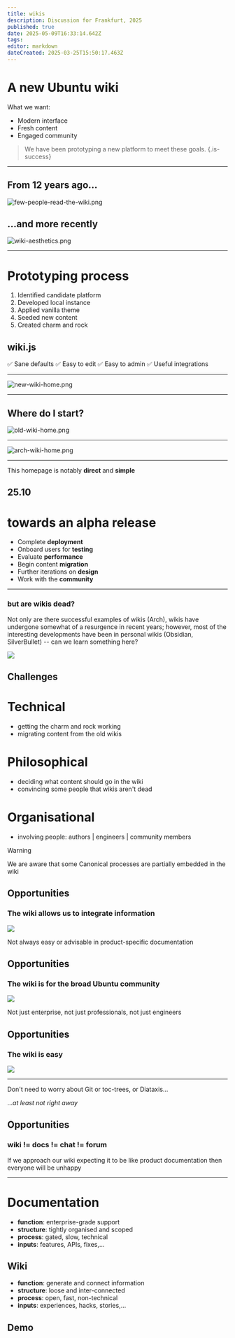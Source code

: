 ```yaml
---
title: wikis
description: Discussion for Frankfurt, 2025
published: true
date: 2025-05-09T16:33:14.642Z
tags: 
editor: markdown
dateCreated: 2025-03-25T15:50:17.463Z
---
```


# A new Ubuntu wiki

What we want:

* Modern interface
* Fresh content
* Engaged community

> We have been prototyping a new platform to meet these goals.
{.is-success}

---

## From 12 years ago...

![few-people-read-the-wiki.png](/few-people-read-the-wiki.png)

## ...and more recently

![wiki-aesthetics.png](/wiki-aesthetics.png)

---

# Prototyping process

1. Identified candidate platform
2. Developed local instance
3. Applied vanilla theme
4. Seeded new content
5. Created charm and rock

wiki.js
---

✅ Sane defaults
✅ Easy to edit
✅ Easy to admin
✅ Useful integrations

---

![new-wiki-home.png](/new-wiki-home.png)

---

## Where do I start?

![old-wiki-home.png](/old-wiki-home.png)

---

![arch-wiki-home.png](/arch-wiki-home.png)

---

This homepage is notably **direct** and **simple**

<!-- end_slide -->

25.10
---

<!-- column_layout: [5, 5] -->

<!-- column: 0 -->

# towards an alpha release

* Complete **deployment**
* Onboard users for **testing**
* Evaluate **performance**
* Begin content **migration**
* Further iterations on **design**
* Work with the **community**

---

### but are wikis dead?

Not only are there successful examples of wikis (Arch), wikis have undergone
somewhat of a resurgence in recent years; however, most of the interesting developments have been in personal wikis (Obsidian, SilverBullet) -- can we learn something here?

<!-- column: 1 -->

![](garden-evolution.png)

[](maggieappleton.com/ai-dark-forest)

<!-- end_slide -->

Challenges
---

# Technical

* getting the charm and rock working
* migrating content from the old wikis

# Philosophical

* deciding what content should go in the wiki
* convincing some people that wikis aren't dead

# Organisational

* involving people: authors | engineers | community members

> [!warning]
> We are aware that some Canonical processes are partially embedded in the wiki

<!-- end_slide -->

Opportunities
---

### The wiki allows us to **integrate** information

![](ubuntu-platform-ref.png)

Not always easy or advisable in product-specific documentation

<!-- end_slide -->

Opportunities
---

### The wiki is **for the broad Ubuntu community**

![](terminal-emulators.png)

Not just enterprise, not just professionals, not just engineers

<!-- end_slide -->

Opportunities
---

### The wiki is **easy**

![](wiki-is-easy.png)

---

Don't need to worry about Git or toc-trees, or Diataxis...

..._at least not right away_


<!-- end_slide -->

Opportunities
---

### wiki != docs != chat != forum

If we approach our wiki expecting it to be like product documentation then
everyone will be unhappy

---

<!-- column_layout: [5, 5] -->

<!-- column: 0 -->

# Documentation

* **function**: enterprise-grade support
* **structure**: tightly organised and scoped
* **process**: gated, slow, technical
* **inputs**: features, APIs, fixes,...

<!-- column: 1 -->

## Wiki

* **function**: generate and connect information
* **structure**: loose and inter-connected
* **process**: open, fast, non-technical
* **inputs**: experiences, hacks, stories,...

<!-- end_slide -->

Demo
---
